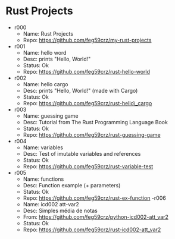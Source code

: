 # Rust Projects
- r000
    - Name: Rust Projects
    - Repo: https://github.com/feg59crz/my-rust-projects
- r001
    - Name: hello word
    - Desc: prints "Hello, World!"
    - Status: Ok
    - Repo: https://github.com/feg59crz/rust-hello-world
- r002
    - Name: hello cargo
    - Desc: prints "Hello, World!" (made with Cargo)
    - Status: Ok
    - Repo: https://github.com/feg59crz/rust-hello\_cargo
- r003
    - Name: guessing game
    - Desc: Tutorial from The Rust Programming Language Book
    - Status: Ok
    - Repo: https://github.com/feg59crz/rust-guessing-game
- r004
    - Name: variables
    - Desc: Test of imutable variables and references
    - Status: Ok
    - Repo: https://github.com/feg59crz/rust-variable-test
- r005
    - Name: functions
    - Desc: Function example (+ parameters)
    - Status: Ok
    - Repo: https://github.com/feg59crz/rust-ex-function
-r006
    - Name: icd002 att-var2
    - Desc: Simples média de notas
    - From: https://github.com/feg59crz/python-icd002-att_var2
    - Status: Ok
    - Repo: https://github.com/feg59crz/rust-icd002-att_var2

